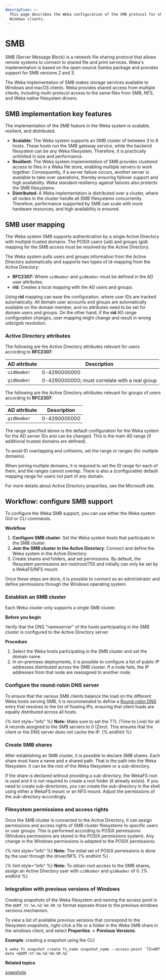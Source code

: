 ```yaml
---
description: >-
  This page describes the Weka configuration of the SMB protocol for shared
  Windows clients.
---
```


# SMB

SMB (Server Message Block) is a network file sharing protocol that allows remote systems to connect to shared file and print services. Weka's implementation is based on the open-source Samba package and provides support for SMB versions 2 and 3.

The Weka implementation of SMB makes storage services available to Windows and macOS clients. Weka provides shared access from multiple clients, including multi-protocol access to the same files from SMB, NFS, and Weka native filesystem drivers.

## SMB implementation key features&#x20;

The implementation of the SMB feature in the Weka system is scalable, resilient, and distributed.

* **Scalable:** The Weka system supports an SMB cluster of between 3 to 8 hosts. These hosts run the SMB gateway service, while the backend filesystem can be any Weka filesystem. Therefore, it is practically unlimited in size and performance.
* **Resilient:** The Weka system implementation of SMB provides clustered access to files in a Weka file store, enabling multiple servers to work together. Consequently, if a server failure occurs, another server is available to take over operations, thereby ensuring failover support and high availability. Weka standard resiliency against failures also protects the SMB filesystems.
* **Distributed:** A Weka implementation is distributed over a cluster, where all nodes in the cluster handle all SMB filesystems concurrently. Therefore, performance supported by SMB can scale with more hardware resources, and high availability is ensured.

## SMB user mapping

The Weka system SMB supports authentication by a single Active Directory with multiple trusted domains. The POSIX users (uid) and groups (gid) mapping for the SMB access must be resolved by the Active Directory.&#x20;

The Weka system pulls users and groups information from the Active Directory automatically and supports two types of id-mapping from the Active Directory:

* **RFC2307:** Where `uidNumber` and `gidNumber` must be defined in the AD user attributes.
* **rid:** Creates a local mapping with the AD users and groups.

Using **rid** mapping can ease the configuration, where user IDs are tracked automatically. All domain user accounts and groups are automatically available on the domain member, and no attributes need to be set for domain users and groups. On the other hand, if the **rid** AD range configuration changes, user mapping might change and result in wrong uids/gids resolution.&#x20;

### Active Directory attributes

The following are the Active Directory attributes relevant for users according to **RFC2307**:

| **AD attribute** | **Description**                                |
| ---------------- | ---------------------------------------------- |
| `uidNumber`      | 0-4290000000                                   |
| `gidNumber`      | 0-4290000000; must correlate with a real group |

The following are the Active Directory attributes relevant for groups of users according to **RFC2307**:

| **AD attribute** | **Description** |
| ---------------- | --------------- |
| `gidNumber`      | 0-4290000000    |

The range specified above is the default configuration for the Weka system for the AD server IDs and can be changed. This is the main AD range (if additional trusted domains are defined).

To avoid ID overlapping and collisions, set the range or ranges (for multiple domains).

When joining multiple domains, it is required to set the ID range for each of them, and the ranges cannot overlap. There is also a (configurable) default mapping range for users not part of any domain.

For more details about Active Directory properties, see the Microsoft site.

## Workflow: configure SMB support

To configure the Weka SMB support, you can use either the Weka system GUI or CLI commands.

**Workflow**

1. **Configure SMB cluster**: Set the Weka system hosts that participate in the SMB cluster.
2. **Join the SMB cluster in the Active Directory**: Connect and define the Weka system in the Active Directory.
3. Create shares and folders, and set permissions. By default, the filesystem permissions are root/root/755 and initially can only be set by a WekaFS/NFS mount.

Once these steps are done, it is possible to connect as an administrator and define permissions through the Windows operating system.

### Establish an SMB cluster

Each Weka cluster only supports a single SMB cluster.

**Before you begin**

Verify that the DNS "nameserver" of the hosts participating in the SMB cluster is configured to the Active Directory server.

**Procedure**

1. Select the Weka hosts participating in the SMB cluster and set the domain name.
2. In on-premises deployments, it is possible to configure a list of public IP addresses distributed across the SMB cluster. If a node fails, the IP addresses from that node are reassigned to another node.

### Configure the round-robin DNS server

To ensure that the various SMB clients balance the load on the different Weka hosts serving SMB, it is recommended to define a [Round-robin DNS](https://en.wikipedia.org/wiki/Round-robin\_DNS) entry that resolves to the list of floating IPs, ensuring that client loads are equally distributed across all hosts.

{% hint style="info" %}
**Note:** Make sure to set the TTL (Time to Live) for all A records assigned to the SMB servers to 0 (Zero). This ensures that the client or the DNS server does not cache the IP.
{% endhint %}

### Create SMB shares

After establishing an SMB cluster, it is possible to declare SMB shares. Each share must have a name and a shared path. That is the path into the Weka filesystem. It can be the root of the Weka filesystem or a sub-directory.

If the share is declared without providing a sub-directory, the WekaFS root is used and it is not required to create a root folder (it already exists). If you need to create sub-directories, you can create the sub-directory in the shell using either a WekaFS mount or an NFS mount. Adjust the permissions of the sub-directory accordingly.&#x20;

### Filesystem permissions and access rights

Once the SMB cluster is connected to the Active Directory, it can assign permissions and access rights of SMB cluster filesystems to specific users or user groups. This is performed according to POSIX permissions (Windows permissions are stored in the POSIX permissions system). Any change in the Windows permissions is adapted to the POSIX permissions.

{% hint style="info" %}
**Note:** The initial set of POSIX permissions is done by the user through the driver/NFS.&#x20;
{% endhint %}

{% hint style="info" %}
**Note:** To obtain root access to the SMB shares, assign an Active Directory user with `uidNumber` and `gidNumber` of 0.
{% endhint %}

### Integration with previous versions of Windows&#x20;

Creating snapshots of the Weka filesystem and naming the access point in the `@GMT_%Y.%m.%d-%H.%M.%S` format exposes those to the previous windows versions mechanism.

To view a list of available previous versions that correspond to the filesystem snapshots, right-click a file or a folder in the Weka SMB share in the windows client, and select **Properties** -> **Previous Versions**.

**Example**: creating a snapshot using the CLI:

```
$ weka fs snapshot create fs_name snapshot_name --access-point `TZ=GMT date +@GMT-%Y.%m.%d-%H.%M.%S` 
```



**Related topics**

[snapshots](../../fs/snapshots/ "mention")

